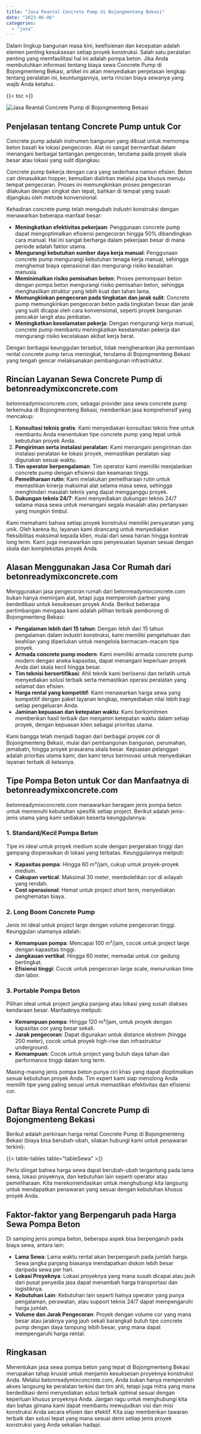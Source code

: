 ```yaml
---
title: "Jasa Reantal Concrete Pump di Bojongmenteng Bekasi"
date: "2023-06-06"
categories: 
  - "jasa"
---
```


Dalam lingkup bangunan masa kini, keefisienan dan kecepatan adalah elemen penting kesuksesan setiap proyek konstruksi. Salah satu peralatan penting yang memfasilitasi hal ini adalah pompa beton. Jika Anda membutuhkan informasi tentang biaya sewa Concrete Pump di Bojongmenteng Bekasi, artikel ini akan menyediakan penjelasan lengkap tentang peralatan ini, keuntungannya, serta rincian biaya sewanya yang wajib Anda ketahui.

{{< toc >}}

![Jasa Reantal Concrete Pump di Bojongmenteng Bekasi](https://betoncor8.github.io/pump/concrete-pump%20(10).png)

## Penjelasan tentang Concrete Pump untuk Cor

Concrete pump adalah instrumen bangunan yang dibuat untuk memompa beton basah ke lokasi pengecoran. Alat ini sangat bermanfaat dalam menangani berbagai tantangan pengecoran, terutama pada proyek skala besar atau lokasi yang sulit dijangkau.

Concrete pump bekerja dengan cara yang sederhana namun efisien. Beton cair dimasukkan hopper, kemudian dialirkan melalui pipa khusus menuju tempat pengecoran. Proses ini memungkinkan proses pengecoran dilakukan dengan singkat dan tepat, bahkan di tempat yang susah dijangkau oleh metode konvensional.

Kehadiran concrete pump telah mengubah industri konstruksi dengan menawarkan beberapa manfaat besar:

- **Meningkatkan efektivitas pekerjaan**: Penggunaan concrete pump dapat mengoptimalkan efisiensi pengecoran hingga 50% dibandingkan cara manual. Hal ini sangat berharga dalam pekerjaan besar di mana periode adalah faktor utama.
- **Mengurangi kebutuhan sumber daya kerja manual**: Penggunaan concrete pump mengurangi kebutuhan tenaga kerja manual, sehingga menghemat biaya operasional dan mengurangi risiko kesalahan manusia.
- **Meminimalkan risiko pemisahan beton**: Proses pemompaan beton dengan pompa beton mengurangi risiko pemisahan beton, sehingga menghasilkan struktur yang lebih kuat dan tahan lama.
- **Memungkinkan pengecoran pada tingkatan dan jarak sulit**: Concrete pump memungkinkan pengecoran beton pada tingkatan besar dan jarak yang sulit dicapai oleh cara konvensional, seperti proyek bangunan pencakar langit atau jembatan.
- **Meningkatkan keselamatan pekerja**: Dengan mengurangi kerja manual, concrete pump membantu meningkatkan keselamatan pekerja dan mengurangi risiko kecelakaan akibat kerja berat.

Dengan berbagai keunggulan tersebut, tidak mengherankan jika permintaan rental concrete pump terus meningkat, terutama di Bojongmenteng Bekasi yang tengah gencar melaksanakan pembangunan infrastruktur.

## Rincian Layanan Sewa Concrete Pump di betonreadymixconcrete.com

betonreadymixconcrete.com, sebagai provider jasa sewa concrete pump terkemuka di Bojongmenteng Bekasi, memberikan jasa komprehensif yang mencakup:

1. **Konsultasi teknis gratis**: Kami menyediakan konsultasi teknis free untuk membantu Anda menentukan tipe concrete pump yang tepat untuk kebutuhan proyek Anda.
2. **Pengiriman serta instalasi peralatan**: Kami menangani pengiriman dan instalasi peralatan ke lokasi proyek, memastikan peralatan siap digunakan sesuai waktu.
3. **Tim operator berpengalaman**: Tim operator kami memiliki menjalankan concrete pump dengan efisiensi dan keamanan tinggi.
4. **Pemeliharaan rutin**: Kami melakukan pemeliharaan rutin untuk memastikan kinerja maksimal alat selama masa sewa, sehingga menghindari masalah teknis yang dapat mengganggu proyek.
5. **Dukungan teknis 24/7**: Kami menyediakan dukungan teknis 24/7 selama masa sewa untuk menangani segala masalah atau pertanyaan yang mungkin timbul.

Kami memahami bahwa setiap proyek konstruksi memiliki persyaratan yang unik. Oleh karena itu, layanan kami dirancang untuk menyediakan fleksibilitas maksimal kepada klien, mulai dari sewa harian hingga kontrak long term. Kami juga menawarkan opsi penyesuaian layanan sesuai dengan skala dan kompleksitas proyek Anda.

## Alasan Menggunakan Jasa Cor Rumah dari betonreadymixconcrete.com

Menggunakan jasa pengecoran rumah dari betonreadymixconcrete.com bukan hanya meminjam alat, tetapi juga memperoleh partner yang berdedikasi untuk kesuksesan proyek Anda. Berikut beberapa pertimbangan mengapa kami adalah pilihan terbaik pemborong di Bojongmenteng Bekasi:

- **Pengalaman lebih dari 15 tahun**: Dengan lebih dari 15 tahun pengalaman dalam industri konstruksi, kami memiliki pengetahuan dan keahlian yang diperlukan untuk mengelola bermacam-macam tipe proyek.
- **Armada concrete pump modern**: Kami memiliki armada concrete pump modern dengan aneka kapasitas, dapat menangani keperluan proyek Anda dari skala kecil hingga besar.
- **Tim teknisi bersertifikasi**: Ahli teknik kami berlisensi dan terlatih untuk menyediakan solusi terbaik serta memastikan operasi peralatan yang selamat dan efisien.
- **Harga rental yang kompetitif**: Kami menawarkan harga sewa yang kompetitif dengan paket layanan lengkap, menyediakan nilai lebih bagi setiap pengeluaran Anda.
- **Jaminan kepuasan dan ketepatan waktu**: Kami berkomitmen memberikan hasil terbaik dan menjamin ketepatan waktu dalam setiap proyek, dengan kepuasan klien sebagai prioritas utama.

Kami bangga telah menjadi bagian dari berbagai proyek cor di Bojongmenteng Bekasi, mulai dari pembangunan bangunan, perumahan, jemabatn, hingga proyek prasarana skala besar. Kepuasan pelanggan adalah prioritas utama kami, dan kami terus berinovasi untuk menyediakan layanan terbaik di kelasnya.

## Tipe Pompa Beton untuk Cor dan Manfaatnya di betonreadymixconcrete.com

betonreadymixconcrete.com menawarkan beragam jenis pompa beton untuk memenuhi kebutuhan spesifik setiap project. Berikut adalah jenis-jenis utama yang kami sediakan beserta keunggulannya:

### 1\. Standard/Kecil Pompa Beton

Tipe ini ideal untuk proyek medium scale dengan pergerakan tinggi dan gampang dioperasikan di lokasi yang terbatas. Keunggulannya meliputi:

- **Kapasitas pompa**: Hingga 60 m³/jam, cukup untuk proyek-proyek medium.
- **Cakupan vertical**: Maksimal 30 meter, membolehkan cor di wilayah yang rendah.
- **Cost operasional**: Hemat untuk project short term, menyediakan penghematan biaya.

### 2\. Long Boom Concrete Pump

Jenis ini ideal untuk project large dengan volume pengecoran tinggi. Keunggulan utamanya adalah:

- **Kemampuan pompa**: Mencapai 100 m³/jam, cocok untuk project large dengan kapasitas tinggi.
- **Jangkauan vertikal**: Hingga 60 meter, memadai untuk cor gedung bertingkat.
- **Efisiensi tinggi**: Cocok untuk pengecoran large scale, menurunkan time dan labor.

### 3\. Portable Pompa Beton

Pilihan ideal untuk project jangka panjang atau lokasi yang susah diakses kendaraan besar. Manfaatnya meliputi:

- **Kemampuan pompa**: Hingga 120 m³/jam, untuk proyek dengan kapasitas cor yang besar sekali.
- **Jarak pengecoran**: Dapat digunakan untuk distance ekstrem (hingga 200 meter), cocok untuk proyek high-rise dan infrastruktur underground.
- **Kemampuan**: Cocok untuk project yang butuh daya tahan dan performance tinggi dalam long term.

Masing-masing jenis pompa beton punya ciri khas yang dapat dioptimalkan sesuai kebutuhan proyek Anda. Tim expert kami siap menolong Anda memilih tipe yang paling sesuai untuk memastikan efektivitas dan efisiensi cor.

## Daftar Biaya Rental Concrete Pump di Bojongmenteng Bekasi

Berikut adalah perkiraan harga rental Concrete Pump di Bojongmenteng Bekasi (biaya bisa berubah-ubah, silakan hubungi kami untuk penawaran terkini):

{{< table-tables table="tableSewa" >}}

Perlu diingat bahwa harga sewa dapat berubah-ubah tergantung pada lama sewa, lokasi proyeknya, dan kebutuhan lain seperti operator atau pemeliharaan. Kita merekomendasikan untuk menghubungi kita langsung untuk mendapatkan penawaran yang sesuai dengan kebutuhan khusus proyek Anda.

## Faktor-faktor yang Berpengaruh pada Harga Sewa Pompa Beton

Di samping jenis pompa beton, beberapa aspek bisa berpengaruh pada biaya sewa, antara lain:

- **Lama Sewa**: Lama waktu rental akan berpengaruh pada jumlah harga. Sewa jangka panjang biasanya mendapatkan diskon lebih besar daripada sewa per hari.
- **Lokasi Proyeknya**: Lokasi proyeknya yang mana susah dicapai atau jauh dari pusat penyedia jasa dapat menambah harga transportasi dan logistiknya.
- **Kebutuhan Lain**: Kebutuhan lain seperti halnya operator yang punya pengalaman, perawatan, atau support teknis 24/7 dapat mempengaruhi harga jumlah.
- **Volume dan Jarak Pengecoran**: Proyek dengan volume cor yang mana besar atau jaraknya yang jauh sekali barangkali butuh tipe concrete pump dengan daya tampung lebih besar, yang mana dapat mempengaruhi harga rental.

## Ringkasan

Menentukan jasa sewa pompa beton yang tepat di Bojongmenteng Bekasi merupakan tahap krusial untuk menjamin kesuksesan proyeknya konstruksi Anda. Melalui betonreadymixconcrete.com, Anda bukan hanya memperoleh akses langsung ke peralatan terkini dan tim ahli, tetapi juga mitra yang mana berdedikasi demi menyediakan solusi terbaik optimal sesuai dengan keperluan khusus proyeknya Anda. Jangan ragu untuk menghubungi kita dan bahas gimana kami dapat membantu mewujudkan visi dan misi konstruksi Anda secara efisien dan efektif. Kita siap memberikan tawaran terbaik dan solusi tepat yang mana sesuai demi setiap jenis proyek konstruksi yang Anda sekalian hadapi.
